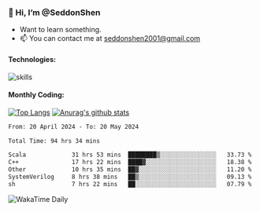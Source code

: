 ### 👋 Hi, I’m @SeddonShen
- Want to learn something.
- 📫 You can contact me at seddonshen2001@gmail.com

#### Technologies:

![skills](https://skillicons.dev/icons?i=scala,js,html,css,bootstrap,jquery,c,cpp,cloudflare,django,docker,flask,git,github,githubactions,linux,latex,mysql,nodejs,ps,php,pr,py,raspberrypi,redis,unreal,v,vscode,vue,bash)

#### Monthly Coding:
[![Top Langs](https://github-readme-stats.vercel.app/api/top-langs?username=seddonshen&show_icons=true&locale=en&layout=compact&hide=html&langs_count=8)](https://github.com/SeddonShen/)
[![Anurag's github stats](https://github-readme-stats.vercel.app/api?username=SeddonShen&count_private=true&show_icons=true)](https://github.com/anuraghazra/github-readme-stats)
<!--START_SECTION:waka-->

```txt
From: 20 April 2024 - To: 20 May 2024

Total Time: 94 hrs 34 mins

Scala             31 hrs 53 mins  ████████▒░░░░░░░░░░░░░░░░   33.73 %
C++               17 hrs 22 mins  ████▓░░░░░░░░░░░░░░░░░░░░   18.38 %
Other             10 hrs 35 mins  ██▓░░░░░░░░░░░░░░░░░░░░░░   11.20 %
SystemVerilog     8 hrs 38 mins   ██▒░░░░░░░░░░░░░░░░░░░░░░   09.13 %
sh                7 hrs 22 mins   ██░░░░░░░░░░░░░░░░░░░░░░░   07.79 %
```

<!--END_SECTION:waka-->

![WakaTime Daily](https://wakatime.com/share/@seddon2001/61a7e342-5f12-4fea-bf92-1fac161e97d6.svg)
<!---
SeddonShen/SeddonShen is a ✨ special ✨ repository because its `README.md` (this file) appears on your GitHub profile.
You can click the Preview link to take a look at your changes.
--->
